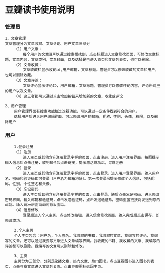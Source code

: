 # 豆瓣读书使用说明

### 管理员

    1、文章管理
    文章管理分为文章收藏、文章评论、用户文章三部分
        （1）用户文章：
            每个用户的文章豆可以通过搜索栏找到，点击标题进入文章修改页面，可修改文章标题，文章内容，文章类别，文章封面，以及选择是否进入首页和文章列表页，也可以删除。
        （2）文章收藏：
            文章收藏栏显示收藏id,用户邮箱，文章标题。管理员可以修改收藏的文章和用户，也可以删除收藏。
        （3）文章评论：
            文章评论显示评论ID，用户邮箱，文章标题。管理员可以修改评论内容，评论所对应的用户以及文章。
        （4）这三者都可以通过点击增加按钮来增加新的文章、收藏或评论

    2、用户管理
        用户管理界面有搜索功能和过滤器功能，可以通过一定条件找到符合的用户。
        选择用户后进入用户编辑界面。可以修改用户的邮箱，昵称，性别，头像，权限，以及删除用户

### 用户

        1.登录注册
        （1）注册
            进入主页或其他含有注册登录字样的页面，点击注册，进入用户注册界面。按照提示输入信息后点击注册，收到邮件后点击链接，提示激活成功后，完成注册
        （2）登录
            进入主页或其他含有注册登录字样的页面，点击登录，进入用户登录界面。输入用户名、密码和验证码即可登录（用户名为邮箱地址）。第一次登录会提示修改个人信息，包括昵称，性别，个性签名和头像。
        （3）忘记密码
            进入主页后其他含有注册登录字样的页面，点击登录，随后点击忘记密码，进入修改密码界面，输入邮箱和验证码，点击发送验证码，点击发送验证码，密码重置链接将发送到您的邮箱。输入两次新密码即可修改密码。
        （4）信息修改
            登录后进入个人主页，点击修改按钮，进入信息修改页面，输入完成后点击保存，即修改成功。

        2.个人主页
        个人主页包含：用户名，个人签名。我收藏的书籍，我收藏的文章，我编写的评论，我编写的文章。还可以通过我要写文章进入文章编写界面。我收藏的书籍、我收藏的文章、我编写的评论都可以删除。我编写的文章可以删除和修改。

        3、主页
        主页分为三部分，分别是轮播文章，热门文章、热门图书。点击豆瓣图书进入图书列表页，点击豆瓣文章进入文章列表页。点击豆瓣图标返回主页。
    

            
